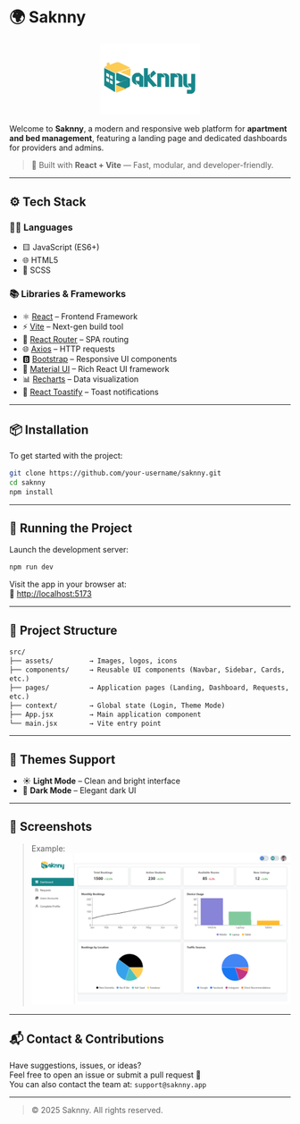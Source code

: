 # 🌍 Saknny

<p align="center">
  <img src="public/full-logo.webp" alt="Saknny Logo" width="180" />
</p>

Welcome to **Saknny**, a modern and responsive web platform for **apartment and bed management**, featuring a landing page and dedicated dashboards for providers and admins.

> 🚀 Built with **React + Vite** — Fast, modular, and developer-friendly.

---

## ⚙️ Tech Stack

### 🧑‍💻 **Languages**

- 🟨 JavaScript (ES6+)
- 🌐 HTML5
- 🎨 SCSS

### 📚 **Libraries & Frameworks**

- ⚛️ [React](https://react.dev/) – Frontend Framework
- ⚡ [Vite](https://vitejs.dev/) – Next-gen build tool
- 🔀 [React Router](https://reactrouter.com/) – SPA routing
- 🌐 [Axios](https://axios-http.com/) – HTTP requests
- 🅱️ [Bootstrap](https://getbootstrap.com/) – Responsive UI components
- 🧩 [Material UI](https://mui.com/) – Rich React UI framework
- 📊 [Recharts](https://recharts.org/) – Data visualization
- 🔔 [React Toastify](https://fkhadra.github.io/react-toastify/) – Toast notifications

---

## 📦 Installation

To get started with the project:

```bash
git clone https://github.com/your-username/saknny.git
cd saknny
npm install
```

---

## 🧪 Running the Project

Launch the development server:

```bash
npm run dev
```

Visit the app in your browser at:  
🔗 [http://localhost:5173](http://localhost:5173)

---

## 📁 Project Structure

```
src/
├── assets/         → Images, logos, icons
├── components/     → Reusable UI components (Navbar, Sidebar, Cards, etc.)
├── pages/          → Application pages (Landing, Dashboard, Requests, etc.)
├── context/        → Global state (Login, Theme Mode)
├── App.jsx         → Main application component
└── main.jsx        → Vite entry point
```

---

## 🎨 Themes Support

- ☀️ **Light Mode** – Clean and bright interface
- 🌙 **Dark Mode** – Elegant dark UI

---

## 📸 Screenshots

> Example:  
> ![Dashboard Preview](./public/Admin%20Dashboard%20-1.png)

---

## 📬 Contact & Contributions

Have suggestions, issues, or ideas?  
Feel free to open an issue or submit a pull request 💬  
You can also contact the team at: `support@saknny.app`

---

> © 2025 Saknny. All rights reserved.

